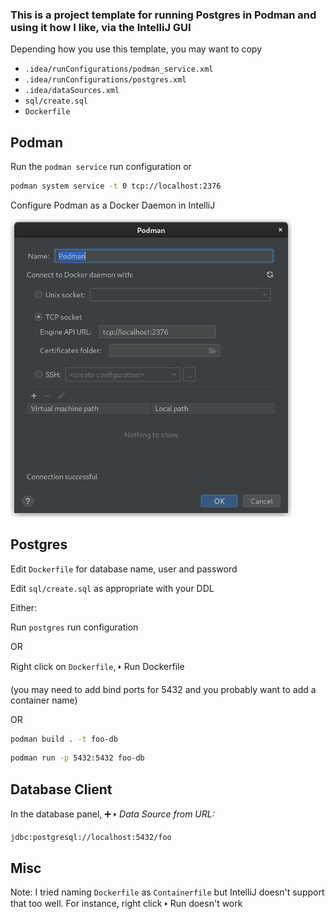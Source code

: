 ### This is a project template for running Postgres in Podman and using it how I like, via the IntelliJ GUI

Depending how you use this template, you may want to copy
* `.idea/runConfigurations/podman_service.xml`
* `.idea/runConfigurations/postgres.xml`
* `.idea/dataSources.xml`
* `sql/create.sql`
* `Dockerfile`

## Podman

Run the `podman service` run configuration or
```bash
podman system service -t 0 tcp://localhost:2376
```

Configure Podman as a Docker Daemon in IntelliJ

<img src="podman-config.png" width="450" alt="podman daemon config">

## Postgres

Edit `Dockerfile` for database name, user and password

Edit `sql/create.sql` as appropriate with your DDL

Either:

Run `postgres` run configuration

OR

Right click on `Dockerfile`, 🢒 Run Dockerfile

(you may need to add bind ports for 5432 and you probably want to add a container name)

OR

```bash
podman build . -t foo-db
```
```bash
podman run -p 5432:5432 foo-db
```

## Database Client

In the database panel, ➕ 🢒 *Data Source from URL:* 
```
jdbc:postgresql://localhost:5432/foo
```

## Misc

Note: I tried naming `Dockerfile` as `Containerfile` but IntelliJ doesn't support that too well.
For instance, right click 🢒 Run doesn't work